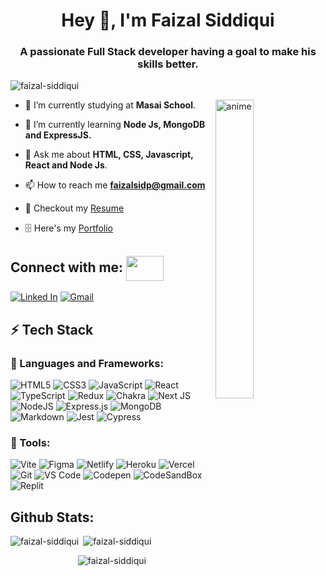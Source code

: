 <h1 align="center">Hey 👋, I'm Faizal Siddiqui</h1>
<h3 align="center">A passionate Full Stack developer having a goal to make his skills better.</h3>

<div>
    <div>
      <p align="left">
        <img src="https://komarev.com/ghpvc/?username=faizal-siddiqui&label=Profile%20views&color=0e75b6&style=flat" alt="faizal-siddiqui" />
      </p>
    </div>
    <div>
       <p>
        <img align="right" alt="anime" src="https://raw.githubusercontent.com/hasibul-hasan-shuvo/hasibul-hasan-shuvo/main/images/coding-boy.gif" width="35%" />
       </p>
    </div>
</div>

- 🔭 I’m currently studying at **Masai School**.

- 🌱 I’m currently learning **Node Js, MongoDB and ExpressJS.** 

- 💬 Ask me about **HTML, CSS, Javascript, React and Node Js**.

- 📫 How to reach me **faizalsidp@gmail.com**

- 📃 Checkout my <a href="https://drive.google.com/file/d/1sxm7xUJK1GSk50jkHoUtq5GSLF3qk70V/view?usp=sharing">Resume<a/>
- 🗄 Here's my <a href="https://faizal-siddiqui.github.io/">Portfolio<a/>

## Connect with me: <img src='https://raw.githubusercontent.com/rahulbanerjee26/githubProfileReadmeGenerator/main/gifs/handShake.gif' width="60px" height="40px" align="center"/>

[![Linked In](https://img.shields.io/badge/LinkedIn-0077B5?style=for-the-badge&logo=linkedin&logoColor=white)](https://www.linkedin.com/in/faizal-siddiqui)
[![Gmail](https://img.shields.io/badge/Gmail-D14836?style=for-the-badge&logo=gmail&logoColor=white)](mailto:faizalsidp@gmail.com)

## ⚡ Tech Stack

### 🚀 Languages and Frameworks:

![HTML5](https://img.shields.io/badge/html5-%23E34F26.svg?style=for-the-badge&logo=html5&logoColor=white)
![CSS3](https://img.shields.io/badge/css3-%231572B6.svg?style=for-the-badge&logo=css3&logoColor=white)
![JavaScript](https://img.shields.io/badge/javascript-%23323330.svg?style=for-the-badge&logo=javascript&logoColor=%23F7DF1E)
![React](https://img.shields.io/badge/react-%2320232a.svg?style=for-the-badge&logo=react&logoColor=%2361DAFB)
![TypeScript](https://img.shields.io/badge/typescript-%23007ACC.svg?style=for-the-badge&logo=typescript&logoColor=white)
![Redux](https://img.shields.io/badge/redux-%23593d88.svg?style=for-the-badge&logo=redux&logoColor=white)
![Chakra](https://img.shields.io/badge/chakra-%234ED1C5.svg?style=for-the-badge&logo=chakraui&logoColor=white)
![Next JS](https://img.shields.io/badge/Next-black?style=for-the-badge&logo=next.js&logoColor=white)
![NodeJS](https://img.shields.io/badge/node.js-6DA55F?style=for-the-badge&logo=node.js&logoColor=white)
![Express.js](https://img.shields.io/badge/express.js-%23404d59.svg?style=for-the-badge&logo=express&logoColor=%2361DAFB)
![MongoDB](https://img.shields.io/badge/MongoDB-%234ea94b.svg?style=for-the-badge&logo=mongodb&logoColor=white)
![Markdown](https://img.shields.io/badge/Markdown-000000?style=for-the-badge&logo=markdown&logoColor=white)
![Jest](https://img.shields.io/badge/Jest-C21325?style=for-the-badge&logo=jest&logoColor=white)
![Cypress](https://img.shields.io/badge/Cypress-17202C?style=for-the-badge&logo=cypress&logoColor=white)

### 🧩 Tools:

![Vite](https://img.shields.io/badge/Vite-B73BFE?style=for-the-badge&logo=vite&logoColor=FFD62E)
![Figma](https://img.shields.io/badge/Figma-F24E1E?style=for-the-badge&logo=figma&logoColor=white)
![Netlify](https://img.shields.io/badge/netlify-%23000000.svg?style=for-the-badge&logo=netlify&logoColor=#00C7B7)
![Heroku](https://img.shields.io/badge/heroku-%23430098.svg?style=for-the-badge&logo=heroku&logoColor=white)
![Vercel](https://img.shields.io/badge/vercel-%23000000.svg?style=for-the-badge&logo=vercel&logoColor=white)
![Git](https://img.shields.io/badge/GIT-E44C30?style=for-the-badge&logo=git&logoColor=white)
![VS Code](https://img.shields.io/badge/VSCode-0078D4?style=for-the-badge&logo=visual%20studio%20code&logoColor=white)
![Codepen](https://img.shields.io/badge/Codepen-000000?style=for-the-badge&logo=codepen&logoColor=white)
![CodeSandBox](https://img.shields.io/badge/Codesandbox-000000?style=for-the-badge&logo=CodeSandbox&logoColor=white)
![Replit](https://img.shields.io/badge/replit-667881?style=for-the-badge&logo=replit&logoColor=#f26201)

## Github Stats:

<p align="center">
  <p style="display: flex;">
    <img align="left" src="https://github-readme-stats.vercel.app/api?username=faizal-siddiqui&theme=dark&show_icons=true&hide_border=true" alt="faizal-siddiqui" />
    &nbsp;
    <img align="center" src="https://github-readme-stats.vercel.app/api/top-langs/?username=faizal-siddiqui&layout=compact&theme=dark&hide_border=true" alt="faizal-siddiqui" />
  </p>
  <p align="center">
    <img align="center" src="https://github-readme-streak-stats.herokuapp.com/?user=faizal-siddiqui&hide_border=true&theme=dark" alt="faizal-siddiqui" />
  </p>
</p>
